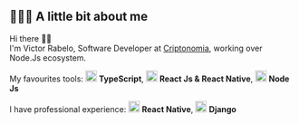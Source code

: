 ## 👨🏻‍💻 A little bit about me

Hi there 👋🏻  
I'm Victor Rabelo, Software Developer at [Criptonomia](https://criptonomia.com), working over Node.Js ecosystem.

My favourites tools: <img src="https://i.ibb.co/PZ2XZgr/ts.png" width="20"/> <b>TypeScript</b>, <img src="https://i.ibb.co/4RHMmLQ/react.png" width="20"/> <b>React Js & React Native</b>, <img src="https://i.ibb.co/vVxmyN2/node.png" width="20"/> <b>Node Js</b>

I have professional experience: <img src="https://i.ibb.co/4RHMmLQ/react.png" width="20"/> <b>React Native</b>, <img src="https://i.ibb.co/sqPY2kp/django.jpg" width="20"/> <b>Django</b>

